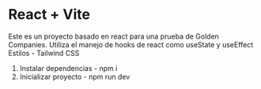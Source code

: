# React + Vite

Este es un proyecto basado en react para una prueba de Golden Companies.
Utiliza el manejo de hooks de react como useState y useEffect
Estilos - Tailwind CSS

1. Instalar dependencias - npm i
2. Inicializar proyecto - npm run dev
